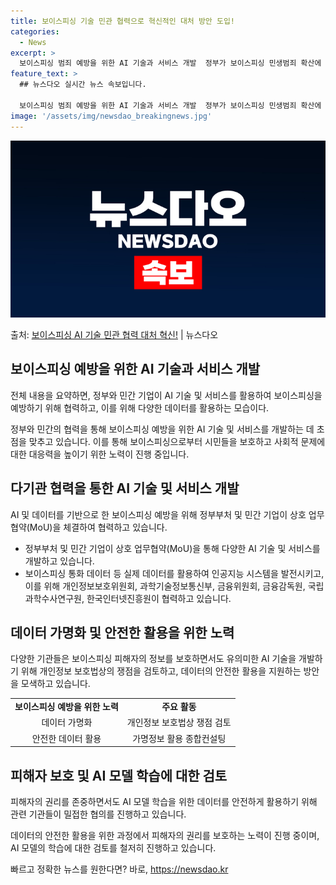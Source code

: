 ```yaml
---
title: 보이스피싱 기술 민관 협력으로 혁신적인 대처 방안 도입!
categories:
  - News
excerpt: >
  보이스피싱 범죄 예방을 위한 AI 기술과 서비스 개발  정부가 보이스피싱 민생범죄 확산에 대응하기 위해 다양…
feature_text: >
  ## 뉴스다오 실시간 뉴스 속보입니다.

  보이스피싱 범죄 예방을 위한 AI 기술과 서비스 개발  정부가 보이스피싱 민생범죄 확산에 대응하기 위해 다양…
image: '/assets/img/newsdao_breakingnews.jpg'
---
```


![뉴스다오 속보](/assets/img/newsdao_breakingnews.jpg)

<p>출처: <a href="https://newsdao.kr/4035" rel="dofollow">보이스피싱 AI 기술 민관 협력 대처 혁신!</a> | 뉴스다오</p>

<h2 data-ke-size="size26">보이스피싱 예방을 위한 AI 기술과 서비스 개발</h2>
전체 내용을 요약하면, 정부와 민간 기업이 AI 기술 및 서비스를 활용하여 보이스피싱을 예방하기 위해 협력하고, 이를 위해 다양한 데이터를 활용하는 모습이다.

<p data-ke-size="size16">정부와 민간의 협력을 통해 보이스피싱 예방을 위한 AI 기술 및 서비스를 개발하는 데 초점을 맞추고 있습니다. 이를 통해 보이스피싱으로부터 시민들을 보호하고 사회적 문제에 대한 대응력을 높이기 위한 노력이 진행 중입니다.</p>

<h2 data-ke-size="size24">다기관 협력을 통한 AI 기술 및 서비스 개발</h2>
AI 및 데이터를 기반으로 한 보이스피싱 예방을 위해 정부부처 및 민간 기업이 상호 업무협약(MoU)을 체결하여 협력하고 있습니다.

<ul>
  <li>정부부처 및 민간 기업이 상호 업무협약(MoU)을 통해 다양한 AI 기술 및 서비스를 개발하고 있습니다.</li>
  <li>보이스피싱 통화 데이터 등 실제 데이터를 활용하여 인공지능 시스템을 발전시키고, 이를 위해 개인정보보호위원회, 과학기술정보통신부, 금융위원회, 금융감독원, 국립과학수사연구원, 한국인터넷진흥원이 협력하고 있습니다.</li>
</ul>

<h2 data-ke-size="size24">데이터 가명화 및 안전한 활용을 위한 노력</h2>
다양한 기관들은 보이스피싱 피해자의 정보를 보호하면서도 유의미한 AI 기술을 개발하기 위해 개인정보 보호법상의 쟁점을 검토하고, 데이터의 안전한 활용을 지원하는 방안을 모색하고 있습니다.

<table>
  <tr>
    <td style="text-align: center; height: 17px;"><b>보이스피싱 예방을 위한 노력</b></td>
    <td style="text-align: center; height: 17px;"><b>주요 활동</b></td>
  </tr>
  <tr>
    <td style="text-align: center; height: 17px;">데이터 가명화</td>
    <td style="text-align: center; height: 17px;">개인정보 보호법상 쟁점 검토</td>
  </tr>
  <tr>
    <td style="text-align: center; height: 17px;">안전한 데이터 활용</td>
    <td style="text-align: center; height: 17px;">가명정보 활용 종합컨설팅</td>
  </tr>
</table>

<h2 data-ke-size="size24">피해자 보호 및 AI 모델 학습에 대한 검토</h2>
피해자의 권리를 존중하면서도 AI 모델 학습을 위한 데이터를 안전하게 활용하기 위해 관련 기관들이 밀접한 협의를 진행하고 있습니다.

<p data-ke-size="size16">데이터의 안전한 활용을 위한 과정에서 피해자의 권리를 보호하는 노력이 진행 중이며, AI 모델의 학습에 대한 검토를 철저히 진행하고 있습니다.</p>
 

빠르고 정확한 뉴스를 원한다면? 바로, <a href="https://newsdao.kr" rel="dofollow">https://newsdao.kr</a>


